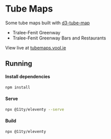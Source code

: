 # Tube Maps
Some tube maps built with [d3-tube-map](https://github.com/johnwalley/d3-tube-map)

* Tralee-Fenit Greenway
* Tralee-Fenit Greenway Bars and Restaurants

View live at [tubemaps.vool.ie](//tubemaps.vool.ie)

## Running

#### Install dependencies

```sh
npm install
```
#### Serve
```sh
npx @11ty/eleventy --serve
```

#### Build

```sh
npx @11ty/eleventy
```
